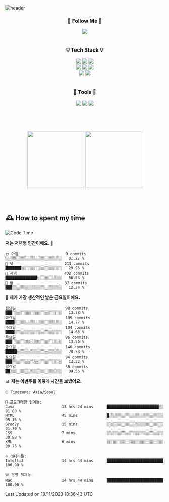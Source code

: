 ![header](https://capsule-render.vercel.app/api?type=waving&color=0:FFE29F,50:FFA99F,100:FF719A&height=300&fontAlignY=40&section=header&text=sung%20eun&fontSize=80&fontColor=FFFFFF)

<div align="center">
	<h3>🐹  Follow Me  🐹</h3>
	<a href="https://velog.io/@saeun05" target="_blank"><img src="https://img.shields.io/badge/Velog-20C997?style=flat&logo=velog&logoColor=white"/></a><br><br>
	<h3>💡  Tech Stack  💡</h3>
	<img src="https://img.shields.io/badge/Java-0078D4?style=flat"/>
	<img src="https://img.shields.io/badge/Spring-6DB33F?style=flat&logo=spring&logoColor=white"/>
	<img src="https://img.shields.io/badge/SpringBoot-6DB33F?style=flat&logo=springboot&logoColor=white"/><br>
	<img src="https://img.shields.io/badge/HTML5-E34F26?style=flat&logo=html5&logoColor=white"/>
	<img src="https://img.shields.io/badge/CSS3-1572B6?style=flat&logo=css3&logoColor=white"/>
	<img src="https://img.shields.io/badge/jQuery-0769AD?style=flat&logo=jquery&logoColor=white"/><br>
	<img src="https://img.shields.io/badge/MySQL-4479A1?style=flat&logo=mysql&logoColor=white"/>
	<img src="https://img.shields.io/badge/oracle-F80000?style=flat&logo=oracle&logoColor=white"/><br><br>
	<h3>🔦  Tools  🔦</h3>
	<img src="https://img.shields.io/badge/intelliJ IDEA-000000?style=flat&logo=intellijidea&logoColor=white"/>
	<img src="https://img.shields.io/badge/Notion-F9DC3E?style=flat&logo=notion&logoColor=white"/>
	<img src="https://img.shields.io/badge/Git-F05032?style=flat&logo=git&logoColor=white"/><br><br>
</div>

<br><br>

<div align="center">
  <img style="height:180px" src="https://github-readme-stats.vercel.app/api?username=sungeunn&show_icons=true&theme=omni&locale=kr"/>
  <img style="height:180px" src="https://github-readme-stats.vercel.app/api/top-langs/?username=sungeunn&theme=omni&layout=compact&locale=kr"/>
</div>

<br><br>

## 🕰 How to spent my time
<!--START_SECTION:waka-->
![Code Time](http://img.shields.io/badge/Code%20Time-264%20hrs%2024%20mins-blue)

**저는 저녁형 인간이에요. 🦉** 

```text
🌞 아침                     9 commits           ░░░░░░░░░░░░░░░░░░░░░░░░░   01.27 % 
🌆 낮　                     213 commits         ███████░░░░░░░░░░░░░░░░░░   29.96 % 
🌃 저녁                     402 commits         ██████████████░░░░░░░░░░░   56.54 % 
🌙 밤　                     87 commits          ███░░░░░░░░░░░░░░░░░░░░░░   12.24 % 
```
📅 **제가 가장 생산적인 날은 금요일이에요.** 

```text
월요일                      98 commits          ███░░░░░░░░░░░░░░░░░░░░░░   13.78 % 
화요일                      105 commits         ████░░░░░░░░░░░░░░░░░░░░░   14.77 % 
수요일                      104 commits         ████░░░░░░░░░░░░░░░░░░░░░   14.63 % 
목요일                      96 commits          ███░░░░░░░░░░░░░░░░░░░░░░   13.50 % 
금요일                      146 commits         █████░░░░░░░░░░░░░░░░░░░░   20.53 % 
토요일                      94 commits          ███░░░░░░░░░░░░░░░░░░░░░░   13.22 % 
일요일                      68 commits          ██░░░░░░░░░░░░░░░░░░░░░░░   09.56 % 
```


📊 **저는 이번주를 이렇게 시간을 보냈어요.** 

```text
🕑︎ Timezone: Asia/Seoul

💬 프로그래밍 언어들: 
Java                     13 hrs 24 mins      ███████████████████████░░   91.00 % 
HTML                     45 mins             █░░░░░░░░░░░░░░░░░░░░░░░░   05.16 % 
Groovy                   15 mins             ░░░░░░░░░░░░░░░░░░░░░░░░░   01.70 % 
CSS                      7 mins              ░░░░░░░░░░░░░░░░░░░░░░░░░   00.88 % 
XML                      6 mins              ░░░░░░░░░░░░░░░░░░░░░░░░░   00.76 % 

🔥 에디터들: 
IntelliJ                 14 hrs 44 mins      █████████████████████████   100.00 % 

💻 운영 체제들: 
Mac                      14 hrs 44 mins      █████████████████████████   100.00 % 
```


 Last Updated on 19/11/2023 18:36:43 UTC
<!--END_SECTION:waka-->
